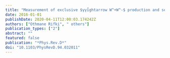 ```yaml
---
title: "Measurement of exclusive $γγi̊ghtarrow W^+W^-$ production and search for exclusive Higgs boson production in $pp$ collisions at $sqrts = 8$ TeV using the ATLAS detector"
date: 2016-01-01
publishDate: 2020-04-11T12:00:03.174242Z
authors: ["Othmane Rifki", " others"]
publication_types: ["2"]
abstract: ""
featured: false
publication: "*Phys.Rev.D*"
doi: "10.1103/PhysRevD.94.032011"
---
```


